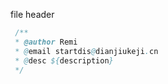 file header

```java
 /**
 * @author Remi
 * @email startdis@dianjiukeji.cn
 * @desc ${description}
 */
```